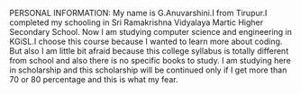 PERSONAL INFORMATION:
My name is G.Anuvarshini.I from Tirupur.I completed my schooling in Sri Ramakrishna Vidyalaya Martic Higher Secondary School.
Now I am studying computer science and engineering in KGiSL.I choose this course because I wanted to learn more about coding.
But also I am little bit afraid because this college syllabus is totally different from school and also there is no specific books to study.
I am studying here in scholarship and this scholarship will be continued only if I get more than 70 or 80 percentage and this is what my fear. 
